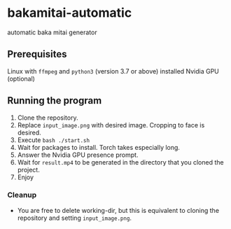 # bakamitai-automatic
automatic baka mitai generator

## Prerequisites
Linux with `ffmpeg` and `python3` (version 3.7 or above) installed
Nvidia GPU (optional)

## Running the program
  1. Clone the repository.
  2. Replace `input_image.png` with desired image. Cropping to face is desired.
  3. Execute `bash ./start.sh`
  4. Wait for packages to install. Torch takes especially long.
  5. Answer the Nvidia GPU presence prompt.
  6. Wait for `result.mp4` to be generated in the directory that you cloned the project.
  7. Enjoy

### Cleanup
  * You are free to delete working-dir, but this is equivalent to cloning the repository and setting `input_image.png`.
